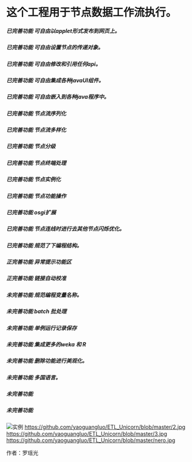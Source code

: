 # 这个工程用于节点数据工作流执行。

##### 已完善功能 可自由以applet形式发布到网页上。
##### 已完善功能 可自由设置节点的传递对象。
##### 已完善功能 可自由修改和引用任何api。
##### 已完善功能 可自由集成各种javaUI组件。 
##### 已完善功能 可自由嵌入到各种java程序中。
##### 已完善功能 节点流序列化
##### 已完善功能 节点流多样化
##### 已完善功能 节点分级
##### 已完善功能 节点终端处理
##### 已完善功能 节点实例化
##### 已完善功能 节点功能操作
##### 已完善功能 osgi扩展
##### 已完善功能 节点连线时进行去其他节点闪烁优化。
##### 已完善功能 规范了下编程结构。

##### 正完善功能 异常提示功能区
##### 正完善功能 链接自动校准 


##### 未完善功能 规范编程变量名称。
##### 未完善功能 batch 批处理
##### 未完善功能 单例运行记录保存
##### 未完善功能 集成更多的weka 和 R 
##### 未完善功能 删除功能进行美观化。
##### 未完善功能 多国语言。
##### 未完善功能
##### 未完善功能


![实例](https://github.com/yaoguangluo/ETL-unicorn/blob/master/6.png)
https://github.com/yaoguangluo/ETL_Unicorn/blob/master/2.jpg
https://github.com/yaoguangluo/ETL_Unicorn/blob/master/3.jpg
https://github.com/yaoguangluo/ETL_Unicorn/blob/master/nero.jpg

作者：罗瑶光


